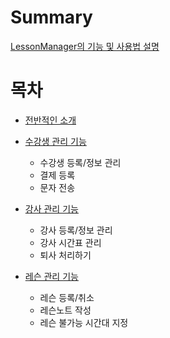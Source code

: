 # Summary

[LessonManager의 기능 및 사용법 설명](SUMMARY.md)



# 목차

* [전반적인 소개](intro/INTRO.md)
* [수강생 관리 기능](user_management/USER_MANAGEMENT.md)

  * 수강생 등록/정보 관리
  * 결제 등록
  * 문자 전송

* [강사 관리 기능](teacher_management/TEACHER_MANAGEMENT.md)

  * 강사 등록/정보 관리
  * 강사 시간표 관리
  * 퇴사 처리하기

* [레슨 관리 기능](lesson_management/LESSON_MANAGEMENT.md)

  * 레슨 등록/취소
  * 레슨노트 작성
  * 레슨 불가능 시간대 지정
